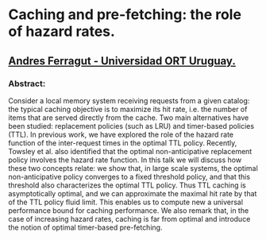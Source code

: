 # Caching and pre-fetching: the role of hazard rates.

## [Andres Ferragut - Universidad ORT Uruguay.](https://aferragu.github.io.) 

### Abstract:
Consider a local memory system receiving requests from a given catalog: the typical caching objective is to maximize its hit rate, i.e. the number of items that are served directly from the cache. Two main alternatives have been studied: replacement policies (such as LRU) and timer-based policies (TTL).
In previous work, we have explored the role of the hazard rate function of the inter-request times in the optimal TTL policy. Recently, Towsley et al. also identified that the optimal non-anticipative replacement policy involves the hazard rate function.
In this talk we will discuss how these two concepts relate: we show that, in large scale systems, the optimal non-anticipative policy converges to a fixed threshold policy, and that this threshold also characterizes the optimal TTL policy. Thus TTL caching is asymptotically optimal, and we can approximate the maximal hit rate by that of the TTL policy fluid limit. This enables us to compute new a universal performance bound for caching performance. We also remark that, in the case of increasing hazard rates, caching is far from optimal and introduce the notion of optimal timer-based pre-fetching.